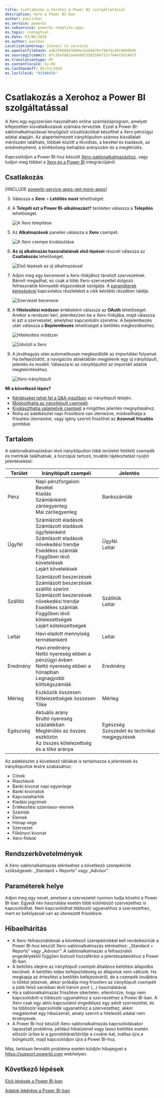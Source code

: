 ```yaml
---
title: Csatlakozás a Xerohoz a Power BI szolgáltatással
description: Xero a Power BI-ban
author: paulinbar
ms.service: powerbi
ms.subservice: powerbi-template-apps
ms.topic: conceptual
ms.date: 03/06/2020
ms.author: painbar
LocalizationGroup: Connect to services
ms.openlocfilehash: adb2f66b043b09ecb584870cf96f4c491960d59b
ms.sourcegitcommit: bfc2baf862aade6873501566f13c744efdd146f3
ms.translationtype: HT
ms.contentlocale: hu-HU
ms.lasthandoff: 05/13/2020
ms.locfileid: "83348436"
---
```

# <a name="connect-to-xero-with-power-bi"></a>Csatlakozás a Xerohoz a Power BI szolgáltatással
A Xero egy egyszerűen használható online számlázóprogram, amelyet kifejezetten kisvállalkozások számára terveztek. Ezzel a Power BI-sablonalkalmazással lenyűgöző vizualizációkat készíthet a Xero pénzügyi adatai alapján. Az alapértelmezett irányítópulton számos kisvállalati mérőszám található, többek között a likviditás, a bevétel és kiadások, az eredménytrend, a kintlévőség-behajtási arányszám és a megtérülés.

Kapcsolódjon a Power BI-hoz készült [Xero-sablonalkalmazáshoz](https://app.powerbi.com/getdata/services/xero), vagy tudjon meg többet a [Xero és a Power BI](https://help.xero.com/Power-BI) integrációjáról.

## <a name="how-to-connect"></a>Csatlakozás

[!INCLUDE [powerbi-service-apps-get-more-apps](../includes/powerbi-service-apps-get-more-apps.md)]

3. Válassza a **Xero** \> **Letöltés most** lehetőséget.
4. A **Telepíti ezt a Power BI-alkalmazást?** területen válassza a **Telepítés** lehetőséget.

    ![A Xero telepítése](media/service-connect-to-xero/power-bi-install-xero.png)

4. Az **Alkalmazások** panelen válassza a **Xero** csempét.

   ![A Xero csempe kiválasztása](media/service-connect-to-xero/power-bi-start-xero.png)

6. **Az új alkalmazás használatának első lépései** résznél válassza az **Csatlakozás** lehetőséget.

    ![Első lépések az új alkalmazással](media/service-connect-to-zendesk/power-bi-new-app-connect-get-started.png)

4. Adjon meg egy becenevet a Xero-fiókjához társított szervezetnek. Bármit megadhat, ez csak a több Xero-szervezettel dolgozó felhasználók könnyebb eligazodását szolgálja. A [paraméterek keresésével](#FindingParams) kapcsolatos részleteket a cikk későbbi részében találja.

    ![Szervezet beceneve](media/service-connect-to-xero/params.png)

5. A **Hitelesítési módszer** értékeként válassza az **OAuth** lehetőséget. Amikor a rendszer kéri, jelentkezzen be a Xero-fiókjába, majd válassza ki azt a szervezetet, amelyhez kapcsolódni szeretne. A bejelentkezés után válassza a **Bejelentkezés** lehetőséget a betöltés megkezdéséhez.
   
    ![Hitelesítési módszer](media/service-connect-to-xero/creds.png)
   
    ![Üdvözli a Xero](media/service-connect-to-xero/creds2.png)
6. A jóváhagyás után automatikusan megkezdődik az importálási folyamat. Ha befejeződött, a navigációs ablaktáblán megjelenik egy új irányítópult, jelentés és modell. Válassza ki az irányítópultot az importált adatok megtekintéséhez.
   
     ![Xero-irányítópult](media/service-connect-to-xero/power-bi-xero-dashboard.png)

**Mi a következő lépés?**

* [Kérdéseket tehet fel a Q&A mezőben](../consumer/end-user-q-and-a.md) az irányítópult tetején.
* [Módosíthatja az irányítópult csempéit](../create-reports/service-dashboard-edit-tile.md).
* [Kiválaszthatja valamelyik csempét](../consumer/end-user-tiles.md) a mögöttes jelentés megnyitásához.
* Noha az adatkészlet napi frissítésre van ütemezve, módosíthatja a frissítési ütemezést, vagy igény szerint frissíthet az **Azonnali frissítés** gombbal.

## <a name="whats-included"></a>Tartalom
A sablonalkalmazásban lévő irányítópulton több területet felölelő csempék és metrikák találhatóak, a hozzájuk tartozó, további tájékoztatást nyújtó jelentésekkel:  

| Terület | Irányítópult csempéi | Jelentés |
| --- | --- | --- |
| Pénz |Napi pénzforgalom <br>Bevétel <br>Kiadás <br>Számlánkénti záróegyenleg <br>Mai záróegyenleg |Bankszámlák |
| Ügyfél |Számlázott eladások <br>Számlázott eladások ügyfelenként <br>Számlázott eladások növekedési trendje <br>Esedékes számlák <br>Függőben lévő követelések <br>Lejárt követelések |Ügyfél <br>Leltár |
| Szállító |Számlázott beszerzések <br>Számlázott beszerzések szállító szerint <br>Számlázott beszerzések növekedési trendje <br> Esedékes számlák <br>Függőben lévő kötelezettségek <br>Lejárt kötelezettségek |Szállítók <br>Leltár |
| Leltár |Havi eladott mennyiség termékenként |Leltár |
| Eredmény |Havi eredmény <br>Nettó nyereség ebben a pénzügyi évben <br>Nettó nyereség ebben a hónapban <br>Legnagyobb költségszámlák |Eredmény |
| Mérleg |Eszközök összesen <br>Kötelezettségek összesen <br>Tőke |Mérleg |
| Egészség |Aktuális arány <br>Bruttó nyereség százalékban <br> Megtérülés az összes eszközön <br>Az összes kötelezettség és a tőke aránya |Egészség <br>Szószedet és technikai megjegyzések |

Az adatkészlet a következő táblákat is tartalmazza a jelentések és irányítópultok testre szabásához:  

* Címek  
* Riasztások  
* Banki kivonat napi egyenlege  
* Banki kivonatok  
* Kapcsolattartók  
* Kiadási jogcímek  
* Értékesítési számlasor-elemek  
* Számlák  
* Elemek  
* Hónap vége  
* Szervezet  
* Főkönyvi kivonat  
* Xero-fiókok

## <a name="system-requirements"></a>Rendszerkövetelmények
A Xero-sablonalkalmazás eléréséhez a következő szerepkörök szükségesek: „Standard + Reports” vagy „Advisor”.

<a name="FindingParams"></a>

## <a name="finding-parameters"></a>Paraméterek helye
Adjon meg egy nevet, amelyen a szervezetet nyomon tudja követni a Power BI-ban. Egyedi név használata esetén több különböző szervezethez is kapcsolódhat. Nem kapcsolódhat többször ugyanahhoz a szervezethez, mert ez befolyással van az ütemezett frissítésre.   

## <a name="troubleshooting"></a>Hibaelhárítás
* A Xero-felhasználóknak a következő szerepkörökkel kell rendelkezniük a Power BI-hoz készült Xero-sablonalkalmazás eléréséhez: „Standard + Reports” vagy „Advisor”. A sablonalkalmazás a felhasználói engedélyektől függően biztosít hozzáférést a jelentésadatokhoz a Power BI-ban.
* A betöltés idejére az irányítópult csempéi általános betöltési állapotba kerülnek. A betöltés teljes befejeződéséig az állapotuk nem változik. Ha megkapja az értesítést a betöltés befejezéséről, de a csempék továbbra is töltést jeleznek, akkor próbálja meg frissíteni az irányítópult csempéit a jobb felső sarokban lévő három pont (...) használatával.
* Ha a sablonalkalmazás frissítése sikertelen, ellenőrizze, hogy nem kapcsolódott-e többször ugyanahhoz a szervezethez a Power BI-ban. A Xero csak egy aktív kapcsolatot engedélyez egy adott szervezettel, és ha többször kapcsolódik ugyanahhoz a szervezethez, akkor megjelenhet egy hibaüzenet, amely szerint a hitelesítő adatai nem érvényesek.  
* A Power BI-hoz készült Xero-sablonalkalmazás kapcsolódásakor tapasztalt probléma, például hibaüzenet vagy lassú betöltés esetén először ürítse ki a gyorsítótárat/törölje a cookie-kat, indítsa újra a böngészőt, majd kapcsolódjon újra a Power BI-hoz.  

Más, tartósan fennálló probléma esetén küldjön hibajegyet a https://support.powerbi.com webhelyen.

## <a name="next-steps"></a>Következő lépések
[Első lépések a Power BI-ban](../fundamentals/service-get-started.md)

[Adatok lekérése a Power BI-ban](service-get-data.md)
